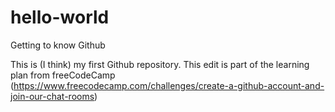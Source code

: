 # hello-world
Getting to know Github 

This is (I think) my first Github repository. This edit is part of the learning plan from freeCodeCamp (https://www.freecodecamp.com/challenges/create-a-github-account-and-join-our-chat-rooms)
